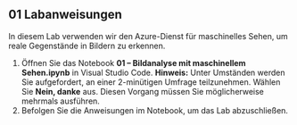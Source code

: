 ﻿---
lab:
    title: 'Bildanalyse mit maschinellem Sehen'
---

## 01 Labanweisungen
In diesem Lab verwenden wir den Azure-Dienst für maschinelles Sehen, um reale Gegenstände in Bildern zu erkennen.

1.  Öffnen Sie das Notebook **01 – Bildanalyse mit maschinellem Sehen.ipynb** in Visual Studio Code. 
    **Hinweis:** Unter Umständen werden Sie aufgefordert, an einer 2-minütigen Umfrage teilzunehmen. Wählen Sie **Nein, danke** aus. Diesen Vorgang müssen Sie möglicherweise mehrmals ausführen. 
2.  Befolgen Sie die Anweisungen im Notebook, um das Lab abzuschließen.
